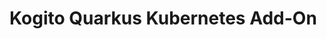 # Kogito Quarkus Kubernetes Add-On

<!-- 
    TODO: add a reference to Kubernetes Client extension:
    https://quarkus.io/guides/kubernetes-client
-->